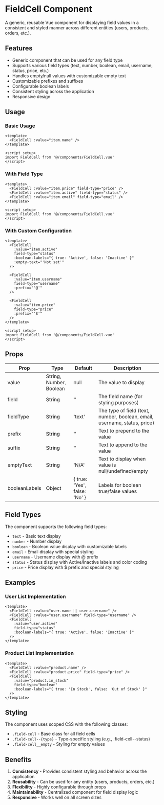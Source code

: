 # FieldCell Component

A generic, reusable Vue component for displaying field values in a consistent and styled manner across different entities (users, products, orders, etc.).

## Features

- Generic component that can be used for any field type
- Supports various field types (text, number, boolean, email, username, status, price, etc.)
- Handles empty/null values with customizable empty text
- Customizable prefixes and suffixes
- Configurable boolean labels
- Consistent styling across the application
- Responsive design

## Usage

### Basic Usage

```vue
<template>
  <FieldCell :value="item.name" />
</template>

<script setup>
import FieldCell from '@/components/FieldCell.vue'
</script>
```

### With Field Type

```vue
<template>
  <FieldCell :value="item.price" field-type="price" />
  <FieldCell :value="item.active" field-type="status" />
  <FieldCell :value="item.email" field-type="email" />
</template>

<script setup>
import FieldCell from '@/components/FieldCell.vue'
</script>
```

### With Custom Configuration

```vue
<template>
  <FieldCell
    :value="item.active"
    field-type="status"
    :boolean-labels="{ true: 'Active', false: 'Inactive' }"
    :empty-text="'Not set'"
  />

  <FieldCell
    :value="item.username"
    field-type="username"
    :prefix="'@'"
  />

  <FieldCell
    :value="item.price"
    field-type="price"
    :prefix="'$'"
  />
</template>

<script setup>
import FieldCell from '@/components/FieldCell.vue'
</script>
```

## Props

| Prop | Type | Default | Description |
|------|------|---------|-------------|
| value | String, Number, Boolean | null | The value to display |
| field | String | '' | The field name (for styling purposes) |
| fieldType | String | 'text' | The type of field (text, number, boolean, email, username, status, price) |
| prefix | String | '' | Text to prepend to the value |
| suffix | String | '' | Text to append to the value |
| emptyText | String | 'N/A' | Text to display when value is null/undefined/empty |
| booleanLabels | Object | { true: 'Yes', false: 'No' } | Labels for boolean true/false values |

## Field Types

The component supports the following field types:

- `text` - Basic text display
- `number` - Number display
- `boolean` - Boolean value display with customizable labels
- `email` - Email display with special styling
- `username` - Username display with @ prefix
- `status` - Status display with Active/Inactive labels and color coding
- `price` - Price display with $ prefix and special styling

## Examples

### User List Implementation

```vue
<template>
  <FieldCell :value="user.name || user.username" />
  <FieldCell :value="user.username" field-type="username" />
  <FieldCell
    :value="user.active"
    field-type="status"
    :boolean-labels="{ true: 'Active', false: 'Inactive' }"
  />
</template>
```

### Product List Implementation

```vue
<template>
  <FieldCell :value="product.name" />
  <FieldCell :value="product.price" field-type="price" />
  <FieldCell
    :value="product.in_stock"
    field-type="boolean"
    :boolean-labels="{ true: 'In Stock', false: 'Out of Stock' }"
  />
</template>
```

## Styling

The component uses scoped CSS with the following classes:

- `.field-cell` - Base class for all field cells
- `.field-cell--{type}` - Type-specific styling (e.g., .field-cell--status)
- `.field-cell__empty` - Styling for empty values

## Benefits

1. **Consistency** - Provides consistent styling and behavior across the application
2. **Reusability** - Can be used for any entity (users, products, orders, etc.)
3. **Flexibility** - Highly configurable through props
4. **Maintainability** - Centralized component for field display logic
5. **Responsive** - Works well on all screen sizes
